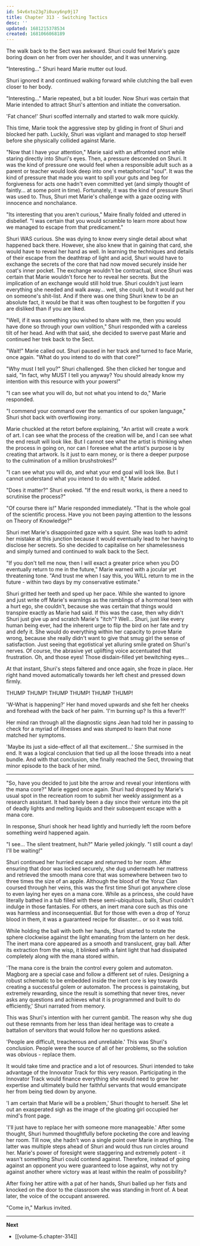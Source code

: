 ```yaml
---
id: 54v6xto23g7i0uxy6np9j17
title: Chapter 313 - Switching Tactics
desc: ''
updated: 1681215378534
created: 1681066068189
---
```


The walk back to the Sect was awkward. Shuri could feel Marie's gaze boring down on her from over her shoulder, and it was unnerving.

"Interesting..." Shuri heard Marie mutter out loud.

Shuri ignored it and continued walking forward while clutching the ball even closer to her body.

"Interesting..." Marie repeated, but a bit louder. Now Shuri was certain that Marie intended to attract Shuri's attention and initiate the conversation.

'Fat chance!' Shuri scoffed internally and started to walk more quickly.

This time, Marie took the aggressive step by gliding in front of Shuri and blocked her path. Luckily, Shuri was vigilant and managed to stop herself before she physically collided against Marie.

"Now that I have your attention," Marie said with an affronted snort while staring directly into Shuri's eyes. Then, a pressure descended on Shuri. It was the kind of pressure one would feel when a responsible adult such as a parent or teacher would look deep into one's metaphorical "soul". It was the kind of pressure that made you want to spill your guts and beg for forgiveness for acts one hadn't even committed yet (and simply thought of faintly... at some point in time). Fortunately, it was the kind of pressure Shuri was used to. Thus, Shuri met Marie's challenge with a gaze oozing with innocence and nonchalance.

"Its interesting that you aren't curious," Maire finally folded and uttered in disbelief. "I was certain that you would scramble to learn more about how we managed to escape from that predicament."

Shuri WAS curious. She was dying to know every single detail about what happened back there. However, she also knew that in gaining that card, she would have to reveal her hand as well. In learning the techniques and details of their escape from the deathtrap of light and acid, Shuri would have to exchange the secrets of the core that had now moved securely inside her coat's inner pocket. The exchange wouldn't be contractual, since Shuri was certain that Marie wouldn't force her to reveal her secrets. But the implication of an exchange would still hold true. Shuri couldn't just learn everything she needed and walk away... well, she could, but it would put her on someone's shit-list. And if there was one thing Shuri knew to be an absolute fact, it would be that it was often toughest to be forgotten if you are disliked than if you are liked.

"Well, if it was something you wished to share with me, then you would have done so through your own volition," Shuri responded with a careless tilt of her head. And with that said, she decided to swerve past Marie and continued her trek back to the Sect.

"Wait!" Marie called out. Shuri paused in her track and turned to face Marie, once again. "What do you intend to do with that core?"

"Why must I tell you?" Shuri challenged. She then clicked her tongue and said, "In fact, why MUST I tell you anyway? You should already know my intention with this resource with your powers!"

"I can see what you will do, but not what you intend to do," Marie responded.

"I commend your command over the semantics of our spoken language," Shuri shot back with overflowing irony.

Marie chuckled at the retort before explaining, "An artist will create a work of art. I can see what the process of the creation will be, and I can see what the end result will look like. But I cannot see what the artist is thinking when the process in going on, nor can I foresee what the artist's purpose is by creating that artwork. Is it just to earn money, or is there a deeper purpose to the culmination of a million brushstrokes?"

"I can see what you will do, and what your end goal will look like. But I cannot understand what you intend to do with it," Marie added.

"Does it matter?" Shuri evoked. "If the end result works, is there a need to scrutinise the process?"

"Of course there is!" Marie responded immediately. "That is the whole goal of the scientific process. Have you not been paying attention to the lessons on Theory of Knowledge?"

Shuri met Marie's disappointed gaze with a squint. She was loath to admit her mistake at this junction because it would eventually lead to her having to disclose her secrets. So she decided to capitalise on her shamelessness and simply turned and continued to walk back to the Sect.

"If you don't tell me now, then I will exact a greater price when you DO eventually return to me in the future," Marie warned with a jocular yet threatening tone. "And trust me when I say this, you WILL return to me in the future - within two days by my conservative estimate."

Shuri gritted her teeth and sped up her pace. While she wanted to ignore and just write off Marie's warnings as the ramblings of a hormonal teen with a hurt ego, she couldn't, because she was certain that things would transpire exactly as Marie had said. If this was the case, then why didn't Shuri just give up and scratch Marie's "itch"? Well... Shuri, just like every human being ever, had the inherent urge to flip the bird on her fate and try and defy it. She would do everything within her capacity to prove Marie wrong, because she really didn't want to give that smug girl the sense of satisfaction. Just seeing that egotistical yet alluring smile grated on Shuri's nerves. Of course, the abrasive yet uplifting voice accentuated that frustration. Oh, and those eyes! Those disdain-filled yet bewitching eyes...

At that instant, Shuri's steps faltered and once again, she froze in place. Her right hand moved automatically towards her left chest and pressed down firmly.

THUMP THUMP! THUMP THUMP! THUMP THUMP!

'W-What is happening?' Her hand moved upwards and she felt her cheeks and forehead with the back of her palm. 'I'm burning up? Is this a fever?!'

Her mind ran through all the diagnostic signs Jean had told her in passing to check for a myriad of illnesses and was stumped to learn that none matched her symptoms.

'Maybe its just a side-effect of all that excitement...' She surmised in the end. It was a logical conclusion that tied up all the loose threads into a neat bundle. And with that conclusion, she finally reached the Sect, throwing that minor episode to the back of her mind.

____

"So, have you decided to just bite the arrow and reveal your intentions with the mana core?" Marie egged once again. Shuri had dropped by Marie's usual spot in the recreation room to submit her weekly assignment as a research assistant. It had barely been a day since their venture into the pit of deadly lights and melting liquids and their subsequent escape with a mana core.

In response, Shuri shook her head lightly and hurriedly left the room before something weird happened again.

"I see... The silent treatment, huh?" Marie yelled jokingly. "I still count a day! I'll be waiting!"

Shuri continued her hurried escape and returned to her room. After ensuring that door was locked securely, she dug underneath her mattress and retrieved the smooth mana core that was somewhere between two to three times the size of an apple. Although the blood of the Yoruz Clan coursed through her veins, this was the first time Shuri got anywhere close to even laying her eyes on a mana core. While as a princess, she could have literally bathed in a tub filled with these semi-ubiquitous balls, Shuri couldn't indulge in those fantasies. For others, an inert mana core such as this one was harmless and inconsequential. But for those with even a drop of Yoruz blood in them, it was a guaranteed recipe for disaster... or so it was told.

While holding the ball with both her hands, Shuri started to rotate the sphere clockwise against the light emanating from the lantern on her desk. The inert mana core appeared as a smooth and translucent, gray ball. After its extraction from the wisp, it blinked with a faint light that had dissipated completely along with the mana stored within.

'The mana core is the brain the control every golem and automaton. Magborg are a special case and follow a different set of rules. Designing a robust schematic to be embedded inside the inert core is key towards creating a successful golem or automaton. The process is painstaking, but extremely rewarding, since the result is something that never tires, never asks any questions and achieves what it is programmed and built to do efficiently,' Shuri narrated from memory.

This was Shuri's intention with her current gambit. The reason why she dug out these remnants from her less than ideal heritage was to create a battalion of servitors that would follow her no questions asked.

'People are difficult, treacherous and unreliable.' This was Shuri's conclusion. People were the source of all of her problems, so the solution was obvious - replace them.

It would take time and practice and a lot of resources. Shuri intended to take advantage of the Innovator Track for this very reason. Participating in the Innovator Track would finance everything she would need to grow her expertise and ultimately build her faithful servants that would emancipate her from being tied down by anyone.

'I am certain that Marie will be a problem,' Shuri thought to herself. She let out an exasperated sigh as the image of the gloating girl occupied her mind's front page.

'I'll just have to replace her with someone more manageable.' After some thought, Shuri hummed thoughtfully before pocketing the core and leaving her room. Till now, she hadn't won a single point over Marie in anything. The latter was multiple steps ahead of Shuri and would thus run circles around her. Marie's power of foresight were staggering and extremely potent - it wasn't something Shuri could contend against. Therefore, instead of going against an opponent you were guaranteed to lose against, why not try against another where victory was at least within the realm of possibility?

After fixing her attire with a pat of her hands, Shuri balled up her fists and knocked on the door to the classroom she was standing in front of. A beat later, the voice of the occupant answered.

"Come in," Markus invited.

____

**Next**
* [[volume-5.chapter-314]]